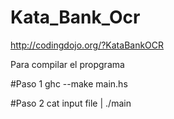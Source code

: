 # Kata_Bank_Ocr
http://codingdojo.org/?KataBankOCR

Para compilar el propgrama

#Paso 1
ghc --make main.hs

#Paso 2
cat input file | ./main
